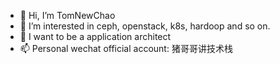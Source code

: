 - 👋 Hi, I’m TomNewChao
- 👀 I’m interested in ceph, openstack, k8s, hardoop and so on.
- 🌱 I want to be a application architect
- 📫 Personal wechat official account: 猪哥哥讲技术栈
